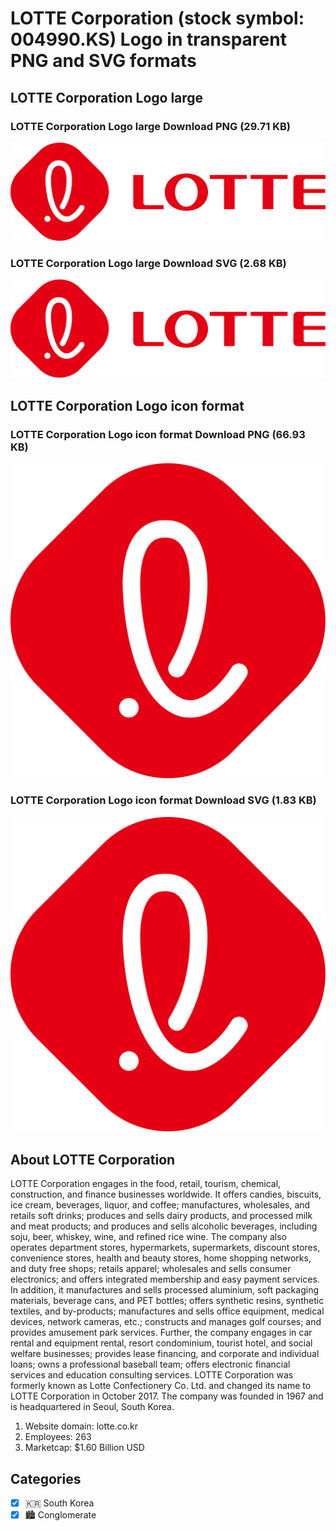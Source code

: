 # LOTTE Corporation (stock symbol: 004990.KS) Logo in transparent PNG and SVG formats

## LOTTE Corporation Logo large

### LOTTE Corporation Logo large Download PNG (29.71 KB)

![LOTTE Corporation Logo large Download PNG (29.71 KB)](/img/orig/004990.KS_BIG-8f1e26c9.png)

### LOTTE Corporation Logo large Download SVG (2.68 KB)

![LOTTE Corporation Logo large Download SVG (2.68 KB)](/img/orig/004990.KS_BIG-6e0e021c.svg)

## LOTTE Corporation Logo icon format

### LOTTE Corporation Logo icon format Download PNG (66.93 KB)

![LOTTE Corporation Logo icon format Download PNG (66.93 KB)](/img/orig/004990.KS-36f1a2e4.png)

### LOTTE Corporation Logo icon format Download SVG (1.83 KB)

![LOTTE Corporation Logo icon format Download SVG (1.83 KB)](/img/orig/004990.KS-7cb628dc.svg)

## About LOTTE Corporation

LOTTE Corporation engages in the food, retail, tourism, chemical, construction, and finance businesses worldwide. It offers candies, biscuits, ice cream, beverages, liquor, and coffee; manufactures, wholesales, and retails soft drinks; produces and sells dairy products, and processed milk and meat products; and produces and sells alcoholic beverages, including soju, beer, whiskey, wine, and refined rice wine. The company also operates department stores, hypermarkets, supermarkets, discount stores, convenience stores, health and beauty stores, home shopping networks, and duty free shops; retails apparel; wholesales and sells consumer electronics; and offers integrated membership and easy payment services. In addition, it manufactures and sells processed aluminium, soft packaging materials, beverage cans, and PET bottles; offers synthetic resins, synthetic textiles, and by-products; manufactures and sells office equipment, medical devices, network cameras, etc.; constructs and manages golf courses; and provides amusement park services. Further, the company engages in car rental and equipment rental, resort condominium, tourist hotel, and social welfare businesses; provides lease financing, and corporate and individual loans; owns a professional baseball team; offers electronic financial services and education consulting services. LOTTE Corporation was formerly known as Lotte Confectionery Co. Ltd. and changed its name to LOTTE Corporation in October 2017. The company was founded in 1967 and is headquartered in Seoul, South Korea.

1. Website domain: lotte.co.kr
2. Employees: 263
3. Marketcap: $1.60 Billion USD


## Categories
- [x] 🇰🇷 South Korea
- [x] 🏙 Conglomerate
